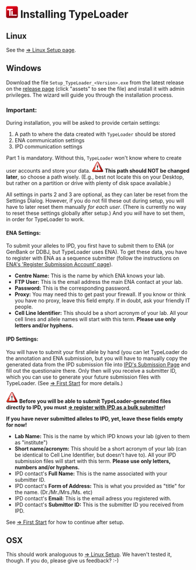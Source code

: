 # ![Icon](images/TypeLoader_32.png) Installing TypeLoader

## Linux ##
See the [=> Linux Setup page](setup_linux.md).

## Windows ##
Download the file `Setup_TypeLoader_<Version>.exe` from the latest release on the [release page](https://github.com/DKMS-LSL/typeloader/releases) (click "assets" to see the file) and install it with admin privileges. The wizard will guide you through the installation process.

### Important:

During installation, you will be asked to provide certain settings:

1. A path to where the data created with ``TypeLoader`` should be stored 
2. ENA communication settings
3. IPD communication settings

Part 1 is mandatory. Without this, ``TypeLoader`` won't know where to create user accounts and store your data. 
![important](images/icon_important.png) **This path should NOT be changed later**, so choose a path wisely. (E.g., best not locate this on your Desktop, but rather on a partition or drive with plenty of disk space available.) 

All settings in parts 2 and 3 are optional, as they can later be reset from the Settings Dialog. However, if you do not fill these out during setup, you will have to later reset them manually *for each user*. (There is currently no way to reset these settings globally after setup.) And you *will* have to set them, in order for TypeLoader to work.

#### ENA Settings:

To submit your alleles to IPD, you first have to submit them to ENA (or GenBank or DDBJ, but TypeLoader uses ENA). To get these data, you have to register with ENA as a sequence submitter (follow the instructions on [ENA's 'Register Submission Account' page](https://ena-docs.readthedocs.io/en/latest/reg_01.html)).

 * **Centre Name:** This is the name by which ENA knows your lab.
 * **FTP User:** This is the email address the main ENA contact at your lab.
 * **Password:** This is the corresponding password.
 * **Proxy:** You may need this to get past your firewall. If you know or think you have no proxy, leave this field empty. If in doubt, ask your friendly IT people. 
 * **Cell Line Identifier:** This should be a short acronym of your lab. All your cell lines and allele names will start with this term. **Please use only letters and/or hyphens.**

#### IPD Settings:
You will have to submit your first allele by hand (you can let TypeLoader do the annotation and ENA submission, but you will have to manually copy the generated data from the IPD submission file into [IPD's Submission Page](https://www.ebi.ac.uk/ipd/imgt/hla/subs/submit.html) and fill out the questionaire there. Only then will you receive a submitter ID, which you can use to generate your future submission files with TypeLoader. (See [=> First Start](first_start.md) for more details.)

![important](images/icon_important.png) **Before you will be able to submit TypeLoader-generated files directly to IPD, you must [=> register with IPD as a bulk submitter](ipd.md)!**

**If you have never submitted alleles to IPD, yet, leave these fields empty for now!**

 * **Lab Name:** This is the name by which IPD knows your lab (given to them as "institute")
 * **Short name/acronym:** This should be a short acronym of your lab (can be identical to Cell Line Identifier, but doesn't have to). All your IPD submission files will start with this term. **Please use only letters, numbers and/or hyphens.**
 * IPD contact's **Full Name:** This is the name associated with your submitter ID.
 * IPD contact's **Form of Address:** This is what you provided as "title" for the name. (Dr./Mr./Mrs./Ms. etc)
 * IPD contact's **Email:** This is the email adress you registered with.
 * IPD contact's **Submittor ID:** This is the submitter ID you received from IPD.

See [=> First Start](first_start.md) for how to continue after setup.

## OSX ##
This should work analoguous to [=> Linux Setup](setup_linux.md). We haven't tested it, though. If you do, please give us feedback? :-)